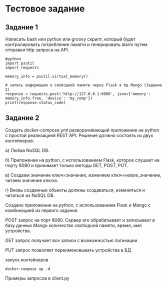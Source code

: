 # Тестовое задание 


## Задание 1

Написать bash или python или groovy скрипт, который будет контролировать потребление памяти и генерировать alarm путем отправки http запроса на API.

```shell
#python
import psutil
import requests

memory_info = psutil.virtual_memory()

# запись информации о свободной памяти через Flask в бд Mango (Задание 2)
response = requests.post('http://127.0.0.1:8080', json={'memory': memory_info.free, 'device': 'my_comp'})
print(response.status_code)
```


## Задание 2 

Создать docker-compose.yml разворачивающий приложение на python с простой реализацией REST API. Решение должно состоять из двух контейнеров:

а) Любая NoSQL DB.

б) Приложение на python, с использованием Flask, которое слушает на порту 8080 и принимает только методы GET, POST, PUT.

в) Создаем значение ключ=значение, изменяем ключ=новое_значение, читаем значение ключа.

г) Вновь созданные объекты должны создаваться, изменяться и читаться из NoSQL DB.

Создано приложение на python, с использованием Flask и Mango с комбинацией из первого задания.

POST запрос на порт 8080. Сервер его обрабатывает и записывает в базу данных Mango количество свободной памяти,
время, имя устройства. 

GET запрос получает все записи с возможностью пагинации

PUT запрос позволяет переименовывать устройства в БД

запуск контейнеров
```shell
docker-compose up -d
```
Примеры запросов в client.py